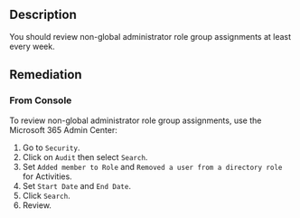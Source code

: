 ## Description

You should review non-global administrator role group assignments at least every week.

## Remediation

### From Console

To review non-global administrator role group assignments, use the Microsoft 365 Admin Center:

1. Go to `Security`.
2. Click on `Audit` then select `Search`.
3. Set `Added member to Role` and `Removed a user from a directory role` for Activities.
4. Set `Start Date` and `End Date`.
5. Click `Search`.
6. Review.
